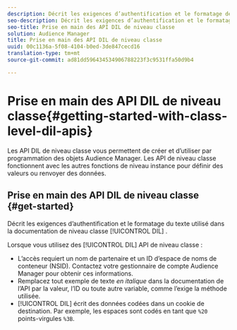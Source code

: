 ```yaml
---
description: Décrit les exigences d’authentification et le formatage de texte utilisé dans la documentation DIL de niveau classe.
seo-description: Décrit les exigences d’authentification et le formatage de texte utilisé dans la documentation DIL de niveau classe.
seo-title: Prise en main des API DIL de niveau classe
solution: Audience Manager
title: Prise en main des API DIL de niveau classe
uuid: 00c1136a-5f08-4104-b0ed-3de847cecd16
translation-type: tm+mt
source-git-commit: ad81dd596434534906788223f3c9531ffa50d9b4

---
```



# Prise en main des API DIL de niveau classe{#getting-started-with-class-level-dil-apis}

Les API DIL de niveau classe vous permettent de créer et d’utiliser par programmation des objets Audience Manager. Les API de niveau classe fonctionnent avec les autres fonctions de niveau instance pour définir des valeurs ou renvoyer des données.

## Prise en main des API DIL de niveau classe {#get-started}

Décrit les exigences d’authentification et le formatage du texte utilisé dans la documentation de niveau classe [!UICONTROL DIL] .

<!-- 

c_class_start.xml

 -->

Lorsque vous utilisez des [!UICONTROL DIL] API de niveau classe :

* L’accès requiert un nom de partenaire et un ID d’espace de noms de conteneur (NSID). Contactez votre gestionnaire de compte Audience Manager pour obtenir ces informations.
* Remplacez tout exemple de texte *en italique* dans la documentation de l’API par la valeur, l’ID ou toute autre variable, comme l’exige la méthode utilisée.
* [!UICONTROL DIL] écrit des données codées dans un cookie de destination. Par exemple, les espaces sont codés en tant que `%20` points-virgules `%3B`.

